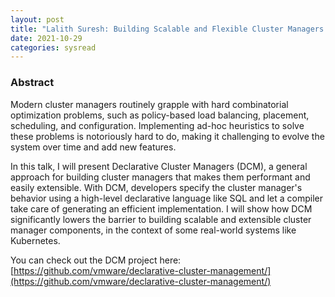 ```yaml
---
layout: post
title: "Lalith Suresh: Building Scalable and Flexible Cluster Managers Using Declarative Programming"
date: 2021-10-29
categories: sysread
---
```


### Abstract

Modern cluster managers routinely grapple with hard combinatorial optimization
problems, such as policy-based load balancing, placement, scheduling, and
configuration. Implementing ad-hoc heuristics to solve these problems is
notoriously hard to do, making it challenging to evolve the system over time and
add new features.

In this talk, I will present Declarative Cluster Managers (DCM), a general
approach for building cluster managers that makes them performant and easily
extensible. With DCM, developers specify the cluster manager's behavior using a
high-level declarative language like SQL and let a compiler take care of
generating an efficient implementation. I will show how DCM significantly lowers
the barrier to building scalable and extensible cluster manager components, in
the context of some real-world systems like Kubernetes.

You can check out the DCM project here:
[https://github.com/vmware/declarative-cluster-management/](https://github.com/vmware/declarative-cluster-management/)
